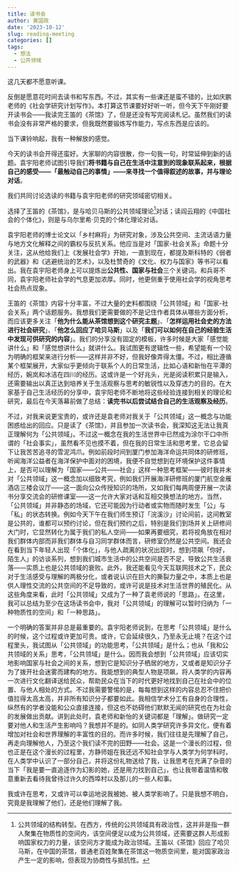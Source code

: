 ```yaml
---
title: 读书会
author: 黄国政
date: '2023-10-12'
slug: reading-meeting
categories: []
tags:
  - 想法
  - 公共领域
---
```


<!--more-->

这几天都不愿意听课。

反倒是愿意花时间去读书和写东西。不过，其实有一些课还是蛮不错的，比如庆鹏老师的《社会学研究计划写作》。本打算这节课要好好听一听，但今天下午刚好要开读书会——我读完王笛的《茶馆》了，但是还没有写完阅读札记。虽然我们的读书会没有非常严格的要求，但我既然要锻炼写作能力，写点东西是应该的。

当下课铃响起，我有一种解放的感觉。

今天的读书会开得还蛮好。大家聊的内容很散，你一句我一句，时常延伸到新的话题。袁宇阳老师试图引导我们**将书籍与自己在生活中注意到的现象联系起来，根据自己的感受——「最触动自己的事情」——来寻找一个值得叙述的故事，并与理论对话**。

我们共同讨论选读的书籍与袁宇阳老师的研究领域密切相关。

选择了王笛的《茶馆》，是与哈贝马斯的公共领域理论[^note1]对话；读阎云翔的《中国社会的个体化》，则是与乌尔里希·贝克的个体化理论对话。

[^note1]: 公共领域的结构转型。在西方，传统的公共领域具有政治性，这并非是指一群人聚集在物质性的空间内，该空间便足以成为公共领域，还需要这群人形成影响国家权力的力量，该空间方才能成为政治领域。王笛以《茶馆》回应了哈贝马斯，在中国的茶馆，普通老百姓聚集在茶馆这一物质空间里，能对国家政治产生一定的影响，但表现为协商性与抵抗性。

袁宇阳老师的博士论文以「乡村麻将」为研究对象，涉及公共空间、主流话语力量与地方文化解释之间的霸权与反抗关系。他应当是对「国家-社会关系」命题十分关注，这从他给我们上《发展社会学》开始，一直到现在，都提及斯科特的《弱者的武器》和《逃避统治的艺术》，以及杜赞奇的《文化、权力与国家》等书可以看出。我在袁宇阳老师身上可以提炼出**公共性、国家与社会**三个关键词。和兵哥不同，袁宇阳老师社会学的气息更加浓厚。同时，他更侧重于使用社会学的视角思考社会热点现象。

王笛的《茶馆》内容十分丰富，不过大量的史料都围绕「公共领域」和「国家-社会关系」两个话题服务。我想我们更需要做的不是记住作者具体从哪些方面分析，而应该更多关注「**他为什么能从茶馆想到这个研究主题**」、「**怎样运用社会史的方法进行社会研究**」、「**他怎么回应了哈贝马斯**」以及「**我们可以如何在自己的经验生活中发现可供研究的内容**」。我们的分享没有固定的模板，许多时候是大家「感觉能讲什么」和「感觉想讲什么」就讲什么。我试图更有逻辑性一些，希望能有一个较为明确的框架来进行分析——这样并非不好，但我好像弄得太僵。不过，相比遵循某个框架展开，大家似乎更倾向于联系个人的日常生活，比如心语和新怡在平潭的经历，婉岚和冰洁在四川的经历。这或许是一个好兆头，光是阅读积累只是输入，还需要输出以真正达到培养关于生活观察与思考的敏锐性以及穿透力的目的。在大家基于自己生活经历的分享中，袁宇阳老师不断地将这些经验连接到相关的理论和研究，最后在今天落幕前做了总结：**读完书以后尝试结合自己的生活观察及经历**。

不过，对我来说更宝贵的，或许还是袁老师对我关于「公共领域」这一概念与功能困惑给出的回应。只是读了《茶馆》，并且参加一次读书会，我深知这无法让我真正理解何为「公共领域」。不过这一概念在我的生活世界中已然成为涂尔干口中所谓的「社会事实」，虽然看不见也摸不着，但在我的日常生活和思考里，它总会留下让我苦苦追寻的雪泥鸿爪。例如前段时间到厦门参加海洋命运共同体的研修班，听闻海洋公益者在海洋保护中面对的困境，我便不自觉想到在环境保护这件事情上，是否可以理解为「国家——公共——社会」这样一种思考框架——彼时我并未对「公共领域」这一概念加以细致考究，例如我们开展海洋研修班的厦门航空金雁酒店三楼会议厅——这一面向公众传授知识的场所，又如我们每两周便开展一次读书分享交流会的研修课室——这一允许大家对话和互相交换想法的地方。当然，「公共领域」并非静态的场域，它还可能因为行动者或实物而随时发生「公」与「私」的状态转换。例如今天下午在我们师生预订「浣溪沙」讨论间前，这间教室是公共的，谁都可以预约讨论，但在我们预约之后，特别是我们到场并关上研修间大门时，它显然转化为属于我们的私人空间——如果再要细究，若将视角放在相对我们群体内部而非我们群体与自习同学群体而言，研修室仍然是公共空间。我还会在看到当下年轻人出现「个体化」，与他人疏离的状况出现时，想到项飙「你好，陌生人」的访谈系列，想到我们城市生活中的公共空间是否不足，导致公共生活衰落——实质上也是公共领域的衰败。此外，我还能看见今天互联网技术之下，民众对于生活感受与理解的两极分化，或者说认识在巨大的撕裂力量之中，本质上也是供人理性交流的公共空间的不足导致的，或许可说是技术对生活世界的殖民化。从这些角度来看，此时「公共领域」又成为了一种了袁老师说的「思路」。在这里，我可以总结为至少在这场读书会中，我对「公共领域」的理解可以暂时归纳为「一种物质性的空间」和「一种思路」。

一个明确的答案并非总是最重要的。袁宇阳老师说到，在思考「公共领域」是什么的时候，这个过程或许更加可贵。或许，它会延续很久，乃至永无止境？在这个过程里头，我试图从「公共领域」的功能思考，「公共领域」是什么；也从「我和公共领域的关系」思考，「公共领域」是什么。因而我会想到「公共领域」应该切实地影响国家与社会之间的关系，想到它是知识分子栖居的地方，又或者是知识分子为了拨开社会迷雾而建构的地方。我能想到的典型人物是项飙，将人类学的内容再一次进行文化翻译送给民众，帮助民众在当下的时代更好地找到自己在社会中的位置、与他人相处的方式。不过我需要警惕的是，每每想到这样的内容总忍不住把价值拉得太高太高，并非所有知识分子都要如此。我相信学术分工有自身的合理性，纵然有的学者没能和公众直接连接，但这也不妨碍他们默默无闻的研究也在为社会的发展做出贡献。讲到此处时，袁老师和新怡的关键词都是「理解」。做研究一定要对他人和生活产生影响吗？我想并不是的。如同人类学研究许多异文化，便有着增加对社会和世界理解的丰富性的目的。而许多时候，我们往往是先理解了自己，再走向理解他人，乃至这个我们读不完的田野——社会。这是一个漫长的过程，但也正是在这个漫长的过程里，方静师姐在我还远不知社会学与人类学为何学科时，在人类学中认识了一部分自己，并将这份礼物送给了我，让我思考在充满了杂音的当下「我是要一直追逐作为幻影的她，还是用力找到自己」，也让我带着温情和敬意重新去看待我曾待过许久的西埠村以及那儿的一些人和事。

我或许在思考，又或许可以幸运地说我被她、被人类学影响了。只是我想不明白，究竟是我理解了他们，还是他们理解了我。